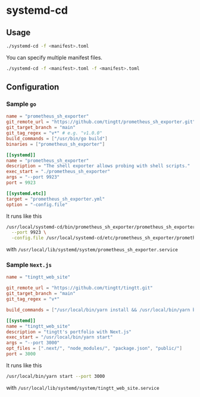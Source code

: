 # systemd-cd

## Usage

```bash
./systemd-cd -f <manifest>.toml
```

You can specify multiple manifest files.

```bash
./systemd-cd -f <manifest>.toml -f <manifest>.toml
```

## Configuration

### Sample `go`

```toml
name = "prometheus_sh_exporter"
git_remote_url = "https://github.com/tingtt/prometheus_sh_exporter.git"
git_target_branch = "main"
git_tag_regex = "v*" # e.g. "v1.0.0"
build_commands = ["/usr/bin/go build"]
binaries = ["prometheus_sh_exporter"]

[[systemd]]
name = "prometheus_sh_exporter"
description = "The shell exporter allows probing with shell scripts."
exec_start = "./prometheus_sh_exporter"
args = "--port 9923"
port = 9923

[[systemd.etc]]
target = "prometheus_sh_exporter.yml"
option = "-config.file"
```

It runs like this

```bash
/usr/local/systemd-cd/bin/prometheus_sh_exporter/prometheus_sh_exporter \
  --port 9923 \
  -config.file /usr/local/systemd-cd/etc/prometheus_sh_exporter/prometheus_sh_exporter.yml
```

with `/usr/local/lib/systemd/system/prometheus_sh_exporter.service`

### Sample `Next.js`

```toml
name = "tingtt_web_site"

git_remote_url = "https://github.com/tingtt/tingtt.git"
git_target_branch = "main"
git_tag_regex = "v*"

build_commands = ["/usr/local/bin/yarn install && /usr/local/bin/yarn build"]

[[systemd]]
name = "tingtt_web_site"
description = "tingtt's portfolio with Next.js"
exec_start = "/usr/local/bin/yarn start"
args = "--port 3000"
opt_files = [".next/", "node_modules/", "package.json", "public/"]
port = 3000
```

It runs like this

```bash
/usr/local/bin/yarn start --port 3000
```

with `/usr/local/lib/systemd/system/tingtt_web_site.service`
